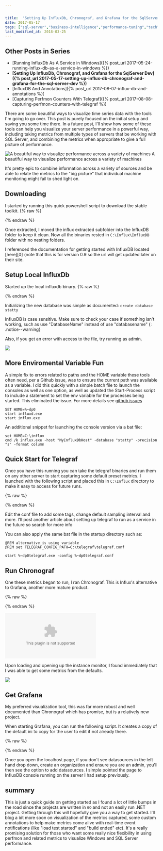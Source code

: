 ```yaml
---


title:  "Setting Up InfluxDb, Chronograf, and Grafana for the SqlServer Dev"
date: 2017-05-17
tags: ["sql-server","business-intelligence","performance-tuning","tech","powershell","cool-tools"]
last_modified_at: 2018-03-25
---
```


## Other Posts in Series

*   [Running InfluxDb As A Service in Windows]({% post_url 2017-05-24-running-influx-db-as-a-service-in-windows  %})
*   **[Setting Up InfluxDb, Chronograf, and Grafana for the SqlServer Dev]({% post_url 2017-05-17-setting-up-influx-db-chronograf-and-grafana-for-the-sql-server-dev %})**
*   [InfluxDB And Annotations]({% post_url 2017-08-07-influx-db-and-annotations %})
*   [Capturing Perfmon Counters With Telegraf]({% post_url 2017-08-08-capturing-perfmon-counters-with-telegraf %})


There are some beautiful ways to visualize time series data with the tools I'm going to go over. This post is purely focused on the initial setup and saving you some time there. In a future post, I'll show how some of these tools can help you visualize your server performance in a powerful way, including taking metrics from multiple types of servers that be working with SQL Server, and combining the metrics when appropriate to give a full picture of performance.

![A beautiful way to visualize performance across a variety of machines](/assets/img/grafana_visualization.png) A beautiful way to visualize performance across a variety of machines

It's pretty epic to combine information across a variety of sources and be able to relate the metrics to the "big picture" that individual machine monitoring might fail to shed light on.

## Downloading

I started by running this quick powershell script to download the stable toolkit.
{% raw %}
 <script src="https://gist.github.com/sheldonhull/5fa33704e2599e3ddb46a8299ad3bafe.js"></script>
{% endraw %}


Once extracted, I moved the influx extracted subfolder into the InfluxDB folder to keep it clean. Now all the binaries rested in `C:\Influx\InfluxDB` folder with no nesting folders.

I referenced the documentation for getting started with InfluxDB located [here][0] (note that this is for version 0.9 so the url will get updated later on their site.

## Setup Local InfluxDb

Started up the local influxdb binary.
{% raw %}
 <script src="https://gist.github.com/sheldonhull/6f4e11d60244af00edac438cb9ae6ea5.js"></script>
{% endraw %}


Initializing the new database was simple as documented: `create database statty`

InfluxDB is case sensitive. Make sure to check your case if something isn't working, such as use "DatabaseName" instead of use "databasename"
{: .notice--warning}

Also, if you get an error with access to the file, try running as admin.

![](/assets/img/Influx+Command+Line+Error+on+writing+history+file.png)

## More Enviromental Variable Fun

A simple fix to errors related to paths and the HOME variable these tools often need, per a Github issue, was to ensure the current path was available as a variable. I did this quickly with a simple batch file to launch the consoles as well as one option, as well as updated the Start-Process script to include a statement to set the env variable for the processes being started. This eliminated the issue. For more details see [github issues](http://bit.ly/2nJib1P)

```batch
SET HOME=%~dp0
start influxd.exe
start influx.exe
```

An additional snippet for launching the console version via a bat file:

```batch
set HOME=C:\influx
cmd /k influx.exe -host "MyInfluxDbHost" -database "statty" -precision "s" -format column
```

## Quick Start for Telegraf

Once you have this running you can take the telegraf binaries and run them on any other server to start capturing some default preset metrics. I launched with the following script and placed this in `C:\Influx` directory to make it easy to access for future runs.

{% raw %}
 <script src="https://gist.github.com/sheldonhull/1a9641ce607569dde912f996137debae.js"></script>
{% endraw %}


Edit the conf file to add some tags, change default sampling interval and more. I'll post another article about setting up telegraf to run as a service in the future so search for more info 

You can also apply the same bat file in the startup directory such as:

```batch
@REM alternative is using variable
@REM set TELEGRAF_CONFIG_PATH=C:\telegraf\telegraf.conf

start %~dp0telegraf.exe -config %~dp0telegraf.conf
```

## Run Chronograf

One these metrics began to run, I ran Chronograf. This is Influx's alternative to Grafana, another more mature product.

{% raw %}
 <script src="https://gist.github.com/sheldonhull/958094675f6ab53897616755dd130144.js"></script>
{% endraw %}


![](/assets/img/Initial+Screen+After+Opening+Localhost+when+running+the+Chronograf.exe)

Upon loading and opening up the instance monitor, I found immediately that I was able to get some metrics from the defaults.

![](/assets/img/Defaults+-+Nice+Start.png)

## Get Grafana

My preferred visualization tool, this was far more robust and well documented than Chronograf which has promise, but is a relatively new project.

When starting Grafana, you can run the following script. It creates a copy of the default ini to copy for the user to edit if not already there.

{% raw %}
 <script src="https://gist.github.com/sheldonhull/3cff34cf9029bd99cd1e888e755c307c.js"></script>
{% endraw %}


Once you open the localhost page, if you don't see datasources in the left hand drop down, create an organization and ensure you are an admin, you'll then see the option to add datasources. I simple pointed the page to InfluxDB console running on the server I had setup previously.

## summary

This is just a quick guide on getting started as I found a lot of little bumps in the road since the projects are written in `GO` and not an easily run .NET project. Getting through this will hopefully give you a way to get started. I'll blog a bit more soon on visualization of the metrics captured, some custom annotations to help make metrics come alive with real-time event notifications (like "load test started" and "build ended" etc). It's a really promising solution for those who want some really nice flexibility in using perfmon and related metrics to visualize Windows and SQL Server performance.
